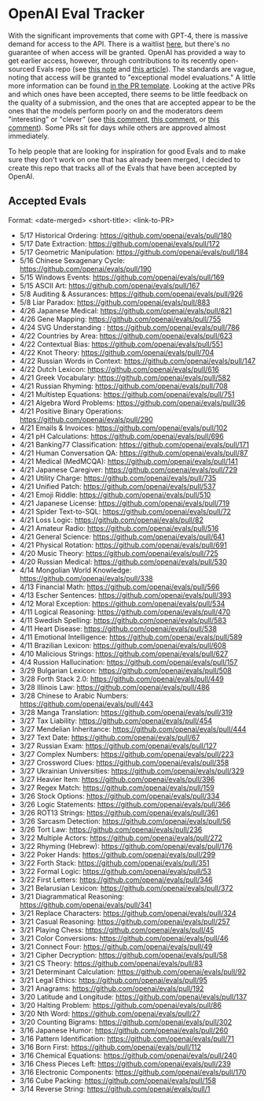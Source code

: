 # OpenAI Eval Tracker

With the significant improvements that come with GPT-4, there is massive demand for access to the API. There is a waitlist [here](https://openai.com/waitlist/gpt-4-api), but there's no guarantee of when access will be granted. OpenAI has provided a way to get earlier access, however, through contributions to its recently open-sourced Evals repo (see [this note](https://openai.com/waitlist/gpt-4-api#:~:text=During%20the%20gradual,Access%20Program.) and [this article](https://techcrunch.com/2023/03/14/with-evals-openai-hopes-to-crowdsource-ai-model-testing/)). The standards are vague, noting that access will be granted to "exceptional model evaluations." A little more information can be found [in the PR template](https://github.com/openai/evals/blob/main/.github/PULL_REQUEST_TEMPLATE.md). Looking at the active PRs and which ones have been accepted, there seems to be little feedback on the quality of a submission, and the ones that are accepted appear to be the ones that the models perform poorly on and the moderators deem "interesting" or "clever" (see [this comment](https://github.com/openai/evals/pull/302#pullrequestreview-1349533532), [this comment](https://github.com/openai/evals/pull/112#pullrequestreview-1344881565), or [this comment](https://github.com/openai/evals/pull/239#pullrequestreview-1344890191)). Some PRs sit for days while others are approved almost immediately.

To help people that are looking for inspiration for good Evals and to make sure they don't work on one that has already been merged, I decided to create this repo that tracks all of the Evals that have been accepted by OpenAI.

## Accepted Evals
Format: \<date-merged\> \<short-title\>: \<link-to-PR\>

* 5/17 Historical Ordering: https://github.com/openai/evals/pull/180
* 5/17 Date Extraction: https://github.com/openai/evals/pull/172
* 5/17 Geometric Manipulation: https://github.com/openai/evals/pull/184
* 5/16 Chinese Sexagenary Cycle: https://github.com/openai/evals/pull/190
* 5/15 Windows Events: https://github.com/openai/evals/pull/169
* 5/15 ASCII Art: https://github.com/openai/evals/pull/167
* 5/8 Auditing & Assurances: https://github.com/openai/evals/pull/926
* 5/8 Liar Paradox: https://github.com/openai/evals/pull/883
* 4/26 Japanese Medical: https://github.com/openai/evals/pull/821
* 4/26 Gene Mapping: https://github.com/openai/evals/pull/755
* 4/24 SVG Understanding : https://github.com/openai/evals/pull/786
* 4/22 Countries by Area: https://github.com/openai/evals/pull/623
* 4/22 Contextual Bias: https://github.com/openai/evals/pull/551
* 4/22 Knot Theory: https://github.com/openai/evals/pull/704
* 4/22 Russian Words in Context: https://github.com/openai/evals/pull/147
* 4/22 Dutch Lexicon: https://github.com/openai/evals/pull/616
* 4/21 Greek Vocabulary: https://github.com/openai/evals/pull/582
* 4/21 Russian Rhyming: https://github.com/openai/evals/pull/708
* 4/21 Multistep Equations: https://github.com/openai/evals/pull/751
* 4/21 Algebra Word Problems: https://github.com/openai/evals/pull/36
* 4/21 Positive Binary Operations: https://github.com/openai/evals/pull/290
* 4/21 Emails & Invoices: https://github.com/openai/evals/pull/102
* 4/21 pH Calculations: https://github.com/openai/evals/pull/696
* 4/21 Banking77 Classification: https://github.com/openai/evals/pull/171
* 4/21 Human Conversation QA: https://github.com/openai/evals/pull/87
* 4/21 Medical (MedMCQA): https://github.com/openai/evals/pull/141
* 4/21 Japanese Caregiver: https://github.com/openai/evals/pull/729
* 4/21 Utility Charge: https://github.com/openai/evals/pull/735
* 4/21 Unified Patch: https://github.com/openai/evals/pull/537
* 4/21 Emoji Riddle: https://github.com/openai/evals/pull/510
* 4/21 Japanese License: https://github.com/openai/evals/pull/719
* 4/21 Spider Text-to-SQL: https://github.com/openai/evals/pull/72
* 4/21 Loss Logic: https://github.com/openai/evals/pull/82
* 4/21 Amateur Radio: https://github.com/openai/evals/pull/516
* 4/21 General Science: https://github.com/openai/evals/pull/641
* 4/21 Physical Rotation: https://github.com/openai/evals/pull/691
* 4/20 Music Theory: https://github.com/openai/evals/pull/725
* 4/20 Russian Medical: https://github.com/openai/evals/pull/530
* 4/14 Mongolian World Knowledge: https://github.com/openai/evals/pull/338
* 4/13 Financial Math: https://github.com/openai/evals/pull/566
* 4/13 Escher Sentences: https://github.com/openai/evals/pull/393
* 4/12 Moral Exception: https://github.com/openai/evals/pull/534
* 4/11 Logical Reasoning: https://github.com/openai/evals/pull/470
* 4/11 Swedish Spelling: https://github.com/openai/evals/pull/583
* 4/11 Heart Disease: https://github.com/openai/evals/pull/538
* 4/11 Emotional Intelligence: https://github.com/openai/evals/pull/589
* 4/11 Brazilian Lexicon: https://github.com/openai/evals/pull/608
* 4/10 Malicious Strings: https://github.com/openai/evals/pull/627
* 4/4 Russion Hallucination: https://github.com/openai/evals/pull/157
* 3/29 Bulgarian Lexicon: https://github.com/openai/evals/pull/508
* 3/28 Forth Stack 2.0: https://github.com/openai/evals/pull/449
* 3/28 Illinois Law: https://github.com/openai/evals/pull/486
* 3/28 Chinese to Arabic Numbers: https://github.com/openai/evals/pull/443
* 3/28 Manga Translation: https://github.com/openai/evals/pull/319
* 3/27 Tax Liability: https://github.com/openai/evals/pull/454
* 3/27 Mendelian Inheritance: https://github.com/openai/evals/pull/444
* 3/27 Text Date: https://github.com/openai/evals/pull/67
* 3/27 Russian Exam: https://github.com/openai/evals/pull/127
* 3/27 Complex Numbers: https://github.com/openai/evals/pull/223
* 3/27 Crossword Clues: https://github.com/openai/evals/pull/358
* 3/27 Ukrainian Universities: https://github.com/openai/evals/pull/329
* 3/27 Heavier Item: https://github.com/openai/evals/pull/396
* 3/27 Regex Match: https://github.com/openai/evals/pull/159
* 3/26 Stock Options: https://github.com/openai/evals/pull/334
* 3/26 Logic Statements: https://github.com/openai/evals/pull/366
* 3/26 ROT13 Strings: https://github.com/openai/evals/pull/361
* 3/26 Sarcasm Detection: https://github.com/openai/evals/pull/56
* 3/26 Tort Law: https://github.com/openai/evals/pull/236
* 3/22 Multiple Actors: https://github.com/openai/evals/pull/272
* 3/22 Rhyming (Hebrew): https://github.com/openai/evals/pull/176
* 3/22 Poker Hands: https://github.com/openai/evals/pull/299
* 3/22 Forth Stack: https://github.com/openai/evals/pull/351
* 3/22 Formal Logic: https://github.com/openai/evals/pull/53
* 3/22 First Letters: https://github.com/openai/evals/pull/346
* 3/21 Belarusian Lexicon: https://github.com/openai/evals/pull/372
* 3/21 Diagrammatical Reasoning: https://github.com/openai/evals/pull/341
* 3/21 Replace Characters: https://github.com/openai/evals/pull/324
* 3/21 Casual Reasoning: https://github.com/openai/evals/pull/257
* 3/21 Playing Chess: https://github.com/openai/evals/pull/45
* 3/21 Color Conversions: https://github.com/openai/evals/pull/46
* 3/21 Connect Four: https://github.com/openai/evals/pull/49
* 3/21 Cipher Decryption: https://github.com/openai/evals/pull/58
* 3/21 CS Theory: https://github.com/openai/evals/pull/83
* 3/21 Determinant Calculation: https://github.com/openai/evals/pull/92
* 3/21 Legal Ethics: https://github.com/openai/evals/pull/95
* 3/21 Anagrams: https://github.com/openai/evals/pull/192
* 3/20 Latitude and Longitude: https://github.com/openai/evals/pull/137
* 3/20 Halting Problem: https://github.com/openai/evals/pull/86
* 3/20 Nth Word: https://github.com/openai/evals/pull/27
* 3/20 Counting Bigrams: https://github.com/openai/evals/pull/302
* 3/16 Japanese Humor: https://github.com/openai/evals/pull/260
* 3/16 Pattern Identification: https://github.com/openai/evals/pull/71
* 3/16 Born First: https://github.com/openai/evals/pull/112
* 3/16 Chemical Equations: https://github.com/openai/evals/pull/240
* 3/16 Chess Pieces Left: https://github.com/openai/evals/pull/239
* 3/16 Electronic Components: https://github.com/openai/evals/pull/170
* 3/16 Cube Packing: https://github.com/openai/evals/pull/158
* 3/14 Reverse String: https://github.com/openai/evals/pull/1
